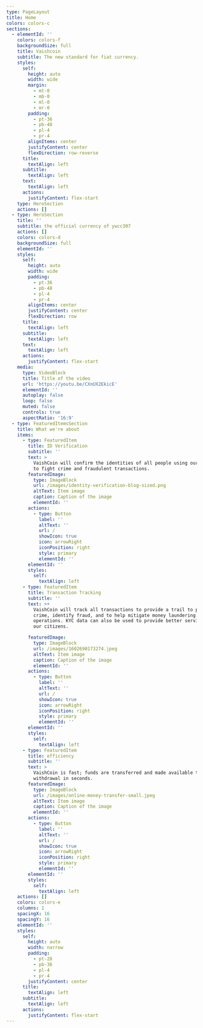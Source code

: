 ```yaml
---
type: PageLayout
title: Home
colors: colors-c
sections:
  - elementId: ''
    colors: colors-f
    backgroundSize: full
    title: Vaishcoin
    subtitle: The new standard for fiat currency.
    styles:
      self:
        height: auto
        width: wide
        margin:
          - mt-0
          - mb-0
          - ml-0
          - mr-0
        padding:
          - pt-36
          - pb-48
          - pl-4
          - pr-4
        alignItems: center
        justifyContent: center
        flexDirection: row-reverse
      title:
        textAlign: left
      subtitle:
        textAlign: left
      text:
        textAlign: left
      actions:
        justifyContent: flex-start
    type: HeroSection
    actions: []
  - type: HeroSection
    title: ''
    subtitle: the official currency of ywcc307
    actions: []
    colors: colors-d
    backgroundSize: full
    elementId: ''
    styles:
      self:
        height: auto
        width: wide
        padding:
          - pt-36
          - pb-48
          - pl-4
          - pr-4
        alignItems: center
        justifyContent: center
        flexDirection: row
      title:
        textAlign: left
      subtitle:
        textAlign: left
      text:
        textAlign: left
      actions:
        justifyContent: flex-start
    media:
      type: VideoBlock
      title: Title of the video
      url: 'https://youtu.be/CXnUX2EkicE'
      elementId: ''
      autoplay: false
      loop: false
      muted: false
      controls: true
      aspectRatio: '16:9'
  - type: FeaturedItemsSection
    title: What we're about
    items:
      - type: FeaturedItem
        title: ID Verification
        subtitle: ''
        text: >
          VaishCoin will confirm the identities of all people using our product
          to fight crime and fraudulent transactions.
        featuredImage:
          type: ImageBlock
          url: /images/identity-verification-blog-sized.png
          altText: Item image
          caption: Caption of the image
          elementId: ''
        actions:
          - type: Button
            label: ''
            altText: ''
            url: /
            showIcon: true
            icon: arrowRight
            iconPosition: right
            style: primary
            elementId: ''
        elementId: ''
        styles:
          self:
            textAlign: left
      - type: FeaturedItem
        title: Transaction Tracking
        subtitle: ''
        text: >+
          VaishCoin will track all transactions to provide a trail to prevent
          crime, identify fraud, and to help mitigate money laundering
          operations. KYC data can also be used to provide better services to
          our citizens.

        featuredImage:
          type: ImageBlock
          url: /images/1602690173274.jpeg
          altText: Item image
          caption: Caption of the image
          elementId: ''
        actions:
          - type: Button
            label: ''
            altText: ''
            url: /
            showIcon: true
            icon: arrowRight
            iconPosition: right
            style: primary
            elementId: ''
        elementId: ''
        styles:
          self:
            textAlign: left
      - type: FeaturedItem
        title: efficiency
        subtitle: ''
        text: >
          VaishCoin is fast; funds are transferred and made available to
          withdrawal in seconds.
        featuredImage:
          type: ImageBlock
          url: /images/online-money-transfer-small.jpeg
          altText: Item image
          caption: Caption of the image
          elementId: ''
        actions:
          - type: Button
            label: ''
            altText: ''
            url: /
            showIcon: true
            icon: arrowRight
            iconPosition: right
            style: primary
            elementId: ''
        elementId: ''
        styles:
          self:
            textAlign: left
    actions: []
    colors: colors-e
    columns: 1
    spacingX: 16
    spacingY: 16
    elementId: ''
    styles:
      self:
        height: auto
        width: narrow
        padding:
          - pt-28
          - pb-36
          - pl-4
          - pr-4
        justifyContent: center
      title:
        textAlign: left
      subtitle:
        textAlign: left
      actions:
        justifyContent: flex-start
---
```

